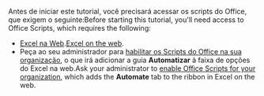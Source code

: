 <span data-ttu-id="bf1ee-101">Antes de iniciar este tutorial, você precisará acessar os scripts do Office, que exigem o seguinte:</span><span class="sxs-lookup"><span data-stu-id="bf1ee-101">Before starting this tutorial, you'll need access to Office Scripts, which requires the following:</span></span>

- <span data-ttu-id="bf1ee-102">[Excel na Web](https://www.office.com/launch/excel).</span><span class="sxs-lookup"><span data-stu-id="bf1ee-102">[Excel on the web](https://www.office.com/launch/excel).</span></span>
- <span data-ttu-id="bf1ee-103">Peça ao seu administrador para [habilitar os Scripts do Office na sua organização](/microsoft-365/admin/manage/manage-office-scripts-settings), o que irá adicionar a guia **Automatizar** à faixa de opções do Excel na web.</span><span class="sxs-lookup"><span data-stu-id="bf1ee-103">Ask your administrator to [enable Office Scripts for your organization](/microsoft-365/admin/manage/manage-office-scripts-settings), which adds the **Automate** tab to the ribbon in Excel on the web.</span></span>